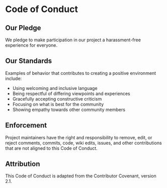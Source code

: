 # Code of Conduct

## Our Pledge

We pledge to make participation in our project a harassment-free experience for everyone.

## Our Standards

Examples of behavior that contributes to creating a positive environment include:

- Using welcoming and inclusive language
- Being respectful of differing viewpoints and experiences
- Gracefully accepting constructive criticism
- Focusing on what is best for the community
- Showing empathy towards other community members

## Enforcement

Project maintainers have the right and responsibility to remove, edit, or reject comments, commits, code, wiki edits, issues, and other contributions that are not aligned to this Code of Conduct.

## Attribution

This Code of Conduct is adapted from the Contributor Covenant, version 2.1.
